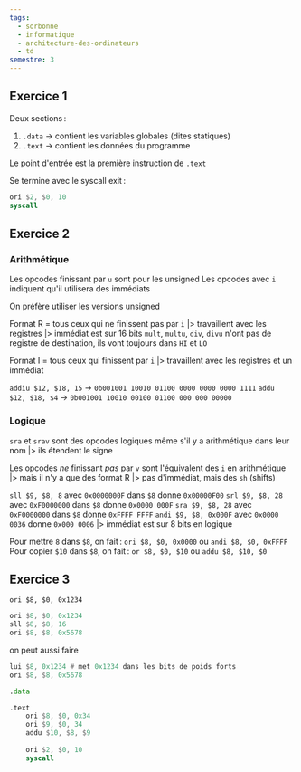 ```yaml
---
tags:
  - sorbonne
  - informatique
  - architecture-des-ordinateurs
  - td
semestre: 3
---
```

## Exercice 1
Deux sections :
1. `.data` -> contient les variables globales (dites statiques)
2. `.text` -> contient les données du programme

Le point d'entrée est la première instruction de `.text`

Se termine avec le syscall exit :
```asm
ori $2, $0, 10
syscall
```
## Exercice 2
### Arithmétique
Les opcodes finissant par `u` sont pour les unsigned
Les opcodes avec `i` indiquent qu'il utilisera des immédiats

On préfère utiliser les versions unsigned

Format R = tous ceux qui ne finissent pas par `i`
|> travaillent avec les registres
|> immédiat est sur 16 bits
`mult`, `multu`, `div`, `divu` n'ont pas de registre de destination, ils vont toujours dans `HI` et `LO`

Format I = tous ceux qui finissent par `i`
|> travaillent avec les registres et un immédiat

`addiu $12, $18, 15` -> `0b001001 10010 01100 0000 0000 0000 1111`
`addu $12, $18, $4` -> `0b001001 10010 00100 01100 000 000 00000`
### Logique
`sra` et `srav` sont des opcodes logiques même s'il y a arithmétique dans leur nom
|> ils étendent le signe

Les opcodes *ne* finissant *pas* par `v` sont l'équivalent des `i` en arithmétique
|> mais il n'y a que des format R
|> pas d'immédiat, mais des `sh` (shifts)

`sll $9, $8, 8` avec `0x0000000F` dans `$8` donne `0x00000F00`
`srl $9, $8, 28` avec `0xF0000000` dans `$8` donne `0x0000 000F`
`sra $9, $8, 28` avec `0xF0000000` dans `$8` donne `0xFFFF FFFF`
`andi $9, $8, 0x000F` avec `0x0000 0036` donne `0x000 0006`
|> immédiat est sur 8 bits en logique

Pour mettre `8` dans `$8`, on fait : `ori $8, $0, 0x0000` ou `andi $8, $0, 0xFFFF`
Pour copier `$10` dans `$8`, on fait : `or $8, $0, $10` ou `addu $8, $10, $0`
## Exercice 3
`ori $8, $0, 0x1234`

```asm
ori $8, $0, 0x1234
sll $8, $8, 16
ori $8, $8, 0x5678
```
on peut aussi faire
```asm
lui $8, 0x1234 # met 0x1234 dans les bits de poids forts
ori $8, $8, 0x5678
```

```asm
.data

.text
	ori $8, $0, 0x34
	ori $9, $0, 34
	addu $10, $8, $9
	
	ori $2, $0, 10
	syscall
```
